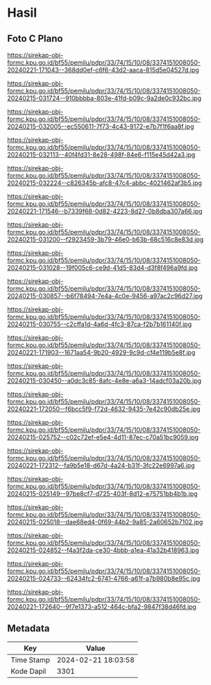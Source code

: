 # Hasil

## Foto C Plano

https://sirekap-obj-formc.kpu.go.id/bf55/pemilu/pdpr/33/74/15/10/08/3374151008050-20240221-171043--368dd0ef-c6f6-43d2-aaca-815d5e04527d.jpg

https://sirekap-obj-formc.kpu.go.id/bf55/pemilu/pdpr/33/74/15/10/08/3374151008050-20240215-031724--910bbbba-803e-41fd-b09c-9a2de0c932bc.jpg

https://sirekap-obj-formc.kpu.go.id/bf55/pemilu/pdpr/33/74/15/10/08/3374151008050-20240215-032005--ec550611-7f73-4c43-9172-e7b7f1f6aa8f.jpg

https://sirekap-obj-formc.kpu.go.id/bf55/pemilu/pdpr/33/74/15/10/08/3374151008050-20240215-032113--40f4fd31-8e28-498f-84e6-f115e45d42a3.jpg

https://sirekap-obj-formc.kpu.go.id/bf55/pemilu/pdpr/33/74/15/10/08/3374151008050-20240215-032224--c826345b-afc8-47c4-abbc-4021462af3b5.jpg

https://sirekap-obj-formc.kpu.go.id/bf55/pemilu/pdpr/33/74/15/10/08/3374151008050-20240221-171546--b7339f68-0d82-4223-8d27-0b8dba307a66.jpg

https://sirekap-obj-formc.kpu.go.id/bf55/pemilu/pdpr/33/74/15/10/08/3374151008050-20240215-031200--f2923459-3b79-46e0-b63b-68c516c8e83d.jpg

https://sirekap-obj-formc.kpu.go.id/bf55/pemilu/pdpr/33/74/15/10/08/3374151008050-20240215-031028--19f005c6-ce9d-41d5-83d4-d3f8f496a9fd.jpg

https://sirekap-obj-formc.kpu.go.id/bf55/pemilu/pdpr/33/74/15/10/08/3374151008050-20240215-030857--b6f78494-7e4a-4c0e-9456-a97ac2c96d27.jpg

https://sirekap-obj-formc.kpu.go.id/bf55/pemilu/pdpr/33/74/15/10/08/3374151008050-20240215-030755--c2cffa1d-4a6d-4fc3-87ca-f2b7b161140f.jpg

https://sirekap-obj-formc.kpu.go.id/bf55/pemilu/pdpr/33/74/15/10/08/3374151008050-20240221-171903--1671aa54-9b20-4929-9c9d-cf4e119b5e8f.jpg

https://sirekap-obj-formc.kpu.go.id/bf55/pemilu/pdpr/33/74/15/10/08/3374151008050-20240215-030450--a0dc3c85-8afc-4e8e-a6a3-14adcf03a20b.jpg

https://sirekap-obj-formc.kpu.go.id/bf55/pemilu/pdpr/33/74/15/10/08/3374151008050-20240221-172050--f6bcc5f9-f72d-4632-9435-7e42c90db25e.jpg

https://sirekap-obj-formc.kpu.go.id/bf55/pemilu/pdpr/33/74/15/10/08/3374151008050-20240215-025752--c02c72ef-e5e4-4d11-87ec-c70a51bc9059.jpg

https://sirekap-obj-formc.kpu.go.id/bf55/pemilu/pdpr/33/74/15/10/08/3374151008050-20240221-172312--fa9b5e18-d67d-4a24-b31f-3fc22e6997a6.jpg

https://sirekap-obj-formc.kpu.go.id/bf55/pemilu/pdpr/33/74/15/10/08/3374151008050-20240215-025149--97be8cf7-d725-403f-8d12-e75751bb4b1b.jpg

https://sirekap-obj-formc.kpu.go.id/bf55/pemilu/pdpr/33/74/15/10/08/3374151008050-20240215-025018--dae68ed4-0f69-44b2-9a85-2a60652b7102.jpg

https://sirekap-obj-formc.kpu.go.id/bf55/pemilu/pdpr/33/74/15/10/08/3374151008050-20240215-024852--f4a3f2da-ce30-4bbb-a1ea-41a32b418963.jpg

https://sirekap-obj-formc.kpu.go.id/bf55/pemilu/pdpr/33/74/15/10/08/3374151008050-20240215-024733--62434fc2-6741-4766-a61f-a7b980b8e95c.jpg

https://sirekap-obj-formc.kpu.go.id/bf55/pemilu/pdpr/33/74/15/10/08/3374151008050-20240221-172640--9f7e1373-a512-464c-bfa2-9847f38d46fd.jpg


## Metadata

| Key        | Value               |
| ---------- | ------------------- |
| Time Stamp | 2024-02-21 18:03:58 |
| Kode Dapil | 3301                |



